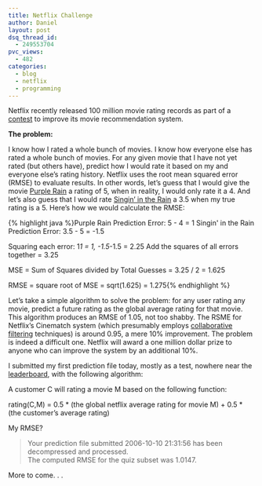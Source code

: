 ```yaml
---
title: Netflix Challenge
author: Daniel
layout: post
dsq_thread_id:
  - 249553704
pvc_views:
  - 482
categories:
  - blog
  - netflix
  - programming
---
```

<p>Netflix recently released 100 million movie rating records as part of a <a href="http://netflixprize.com">contest</a> to improve its movie recommendation system.  </p>
<p><strong>The problem:</strong></p>
<p>I know how I rated a whole bunch of movies.  I know how everyone else has rated a whole bunch of movies.   For any given movie that I have not yet rated (but others have), predict how I would rate it based on my and everyone else&#8217;s rating history.  Netflix uses the root mean squared error (RMSE) to evaluate results.  In other words, let&#8217;s guess that I would give the movie <a href="http://www.imdb.com/title/tt0087957/">Purple Rain</a> a rating of 5, when in reality, I would only rate it a 4.  And let&#8217;s also guess that I would rate <a href="http://www.imdb.com/title/tt0045152/">Singin&#8217; in the Rain</a> a 3.5 when my true rating is a 5.  Here&#8217;s how we would calculate the RMSE:</p>
{% highlight java %}Purple Rain Prediction Error:  5 - 4 = 1
Singin' in the Rain Prediction Error: 3.5 - 5 = -1.5

Squaring each error:  1*1 = 1, -1.5*-1.5 = 2.25
Add the squares of all errors together = 3.25

MSE = Sum of Squares divided by Total Guesses = 3.25 / 2 = 1.625

RMSE = square root of MSE = sqrt(1.625) = 1.275{% endhighlight %}
<p>Let&#8217;s take a simple algorithm to solve the problem: for any user rating any movie, predict a future rating as the global average rating for that movie.  This algorithm produces an RMSE of 1.05, not too shabby.  The RSME for Netflix&#8217;s Cinematch system (which presumably employs <a href="http://en.wikipedia.org/wiki/Collaborative_filtering">collaborative filtering</a> techniques) is around 0.95, a mere 10% improvement.   The problem is indeed a difficult one.   Netflix will award a one million dollar prize to anyone who can improve the system by an additional 10%.</p>
<p>I submitted my first prediction file today, mostly as a test, nowhere near the <a href="http://www.netflixprize.com/leaderboard">leaderboard</a>, with the following algorithm:</p>
<p>A customer C will rating a movie M based on the following function:</p>
<p>rating(C,M) = 0.5 * (the global netflix average rating for movie M) + 0.5 * (the customer&#8217;s average rating)</p>
<p>My RMSE?  </p>
<blockquote><p>
Your prediction file submitted 2006-10-10 21:31:56 has been decompressed and processed.<br />
The computed RMSE for the quiz subset was 1.0147.
</p></blockquote>
<p>More to come. . . </p>
